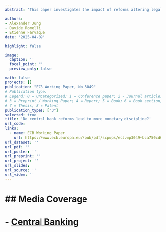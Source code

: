 ```yaml
---
abstract: 'This paper investigates the impact of reforms altering legal central bank independence (CBI) on monetary policy discipline and credibility, two key mechanisms shaping price stability. Using a sample of 155 countries over more than 50 years (1972–2023), we show that reforms improving CBI strengthen monetary discipline and the credibility of central banks. Larger reforms enhance monetary discipline with a lag, achieving their full effect after ten years. Central bank reforms have a greater impact on monetary discipline in countries that have not reversed earlier reforms. CBI reforms have the strongest impact in democratic countries, countries with flexible exchange rates, and those without a monetary policy strategy. The effects of CBI on monetary discipline and credibility are amplified when public debt-to-GDP ratios are high. These findings underscore the crucial role of CBI as a key factor influencing price stability and highlight the risks associated with weakening institutional autonomy'

authors:
- Alexander Jung
- Davide Romelli
- Etienne Farvaque
date: '2025-04-09'

highlight: false

image:
  caption: ''
  focal_point: ""
  preview_only: false

math: false
projects: []
publication: "ECB Working Paper, No 3049"
# Publication type.
# Legend: 0 = Uncategorized; 1 = Conference paper; 2 = Journal article;
# 3 = Preprint / Working Paper; 4 = Report; 5 = Book; 6 = Book section;
# 7 = Thesis; 8 = Patent
publication_types: ["3"]
selected: true
title: 'Do central bank reforms lead to more monetary discipline?'
url_code: 
links:
  - name: ECB Working Paper
    url: https://www.ecb.europa.eu//pub/pdf/scpwps/ecb.wp3049~bca750cd0a.en.pdf
url_dataset: ''
url_pdf: ''
url_poster: ''
url_preprint: ''
url_project: ''
url_slides: 
url_source: ''
url_video: ''
---
```


# ## Media Coverage

# - [Central Banking](https://www.centralbanking.com/central-banks/governance/7972690/central-bank-independence-helps-price-stability-ecb-paper)
